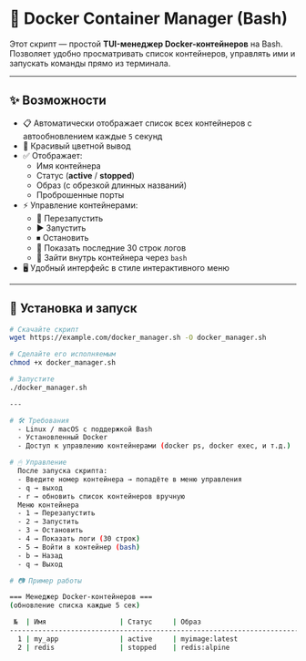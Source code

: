 # 🐳 Docker Container Manager (Bash)

Этот скрипт — простой **TUI-менеджер Docker-контейнеров** на Bash.  
Позволяет удобно просматривать список контейнеров, управлять ими и запускать команды прямо из терминала.

---

## ✨ Возможности
- 📋 Автоматически отображает список всех контейнеров с автообновлением каждые `5` секунд
- 🎨 Красивый цветной вывод
- ✅ Отображает:
  - Имя контейнера
  - Статус (**active** / **stopped**)
  - Образ (с обрезкой длинных названий)
  - Проброшенные порты
- ⚡ Управление контейнерами:
  - 🔄 Перезапустить
  - ▶️ Запустить
  - ⏹ Остановить
  - 📜 Показать последние 30 строк логов
  - 🐚 Зайти внутрь контейнера через `bash`
- 🖥 Удобный интерфейс в стиле интерактивного меню

---

## 🚀 Установка и запуск
```bash
# Скачайте скрипт
wget https://example.com/docker_manager.sh -O docker_manager.sh

# Сделайте его исполняемым
chmod +x docker_manager.sh

# Запустите
./docker_manager.sh

---

# 🛠 Требования
  - Linux / macOS с поддержкой Bash
  - Установленный Docker
  - Доступ к управлению контейнерами (docker ps, docker exec, и т.д.)

# 🖱 Управление
  После запуска скрипта:
  - Введите номер контейнера → попадёте в меню управления
  - q → выход
  - r → обновить список контейнеров вручную
  Меню контейнера
  - 1 → Перезапустить
  - 2 → Запустить
  - 3 → Остановить
  - 4 → Показать логи (30 строк)
  - 5 → Войти в контейнер (bash)
  - b → Назад
  - q → Выход

# 📷 Пример работы

=== Менеджер Docker-контейнеров ===
(обновление списка каждые 5 сек)

 №  | Имя                  | Статус     | Образ                          | Порты
------------------------------------------------------------------------------------------
  1 | my_app               | active     | myimage:latest                 | 8080
  2 | redis                | stopped    | redis:alpine                   | N/A
